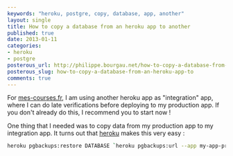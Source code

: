 ```yaml
---
keywords: "heroku, postgre, copy, database, app, another"
layout: single
title: How to copy a database from an heroku app to another
published: true
date: 2013-01-11
categories:
- heroku
- postgre
posterous_url: http://philippe.bourgau.net/how-to-copy-a-database-from-an-heroku-app-to
posterous_slug: how-to-copy-a-database-from-an-heroku-app-to
comments: true
---
```

For <a href="http://www.mes-courses.fr">mes-courses.fr</a>, I am using another heroku app as "integration" app, where I can do late verifications before deploying to my production app. If you don't already do this, I recommend you to start now !

One thing that I needed was to copy data from my production app to my integration app. It turns out that <a href="https://devcenter.heroku.com/articles/heroku-postgres-import-export">heroku</a> makes this very easy :

```sh
heroku pgbackups:restore DATABASE `heroku pgbackups:url --app my-app-prod` --app my-app-integ --confirm my-app-integ
```
